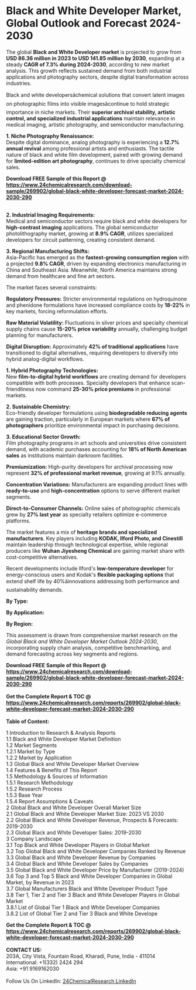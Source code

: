 <h1>Black and White Developer Market, Global Outlook and Forecast 2024-2030</h1><p>The global <strong>Black and White Developer market</strong> is projected to grow from <strong>USD 86.36 million in 2023 to USD 141.85 million by 2030</strong>, expanding at a steady <strong>CAGR of 7.3% during 2024-2030</strong>, according to new market analysis. This growth reflects sustained demand from both industrial applications and photography sectors, despite digital transformation across industries.</p><p>Black and white developersâchemical solutions that convert latent images on photographic films into visible imagesâcontinue to hold strategic importance in niche markets. Their <strong>superior archival stability, artistic control, and specialized industrial applications</strong> maintain relevance in medical imaging, artistic photography, and semiconductor manufacturing.</p><p><strong>1. Niche Photography Renaissance:</strong><br>
Despite digital dominance, analog photography is experiencing a <strong>12.7% annual revival</strong> among professional artists and enthusiasts. The tactile nature of black and white film development, paired with growing demand for <strong>limited-edition art photography</strong>, continues to drive specialty chemical sales.</p><div><b>Download FREE Sample of this Report @ 
            <a href="https://www.24chemicalresearch.com/download-sample/269902/global-black-white-developer-forecast-market-2024-2030-290">
            https://www.24chemicalresearch.com/download-sample/269902/global-black-white-developer-forecast-market-2024-2030-290</a></b></div><br><p><strong>2. Industrial Imaging Requirements:</strong><br>
Medical and semiconductor sectors require black and white developers for <strong>high-contrast imaging</strong> applications. The global semiconductor photolithography market, growing at <strong>8.9% CAGR</strong>, utilizes specialized developers for circuit patterning, creating consistent demand.</p><p><strong>3. Regional Manufacturing Shifts:</strong><br>
Asia-Pacific has emerged as the <strong>fastest-growing consumption region</strong> with a projected <strong>9.8% CAGR</strong>, driven by expanding electronics manufacturing in China and Southeast Asia. Meanwhile, North America maintains strong demand from healthcare and fine art sectors.</p><p>The market faces several constraints:</p><p><strong>Regulatory Pressures:</strong> Stricter environmental regulations on hydroquinone and phenidone formulations have increased compliance costs by <strong>18-22%</strong> in key markets, forcing reformulation efforts.</p><p><strong>Raw Material Volatility:</strong> Fluctuations in silver prices and specialty chemical supply chains cause <strong>15-20% price variability</strong> annually, challenging budget planning for manufacturers.</p><p><strong>Digital Disruption:</strong> Approximately <strong>42% of traditional applications</strong> have transitioned to digital alternatives, requiring developers to diversify into hybrid analog-digital workflows.</p><p><strong>1. Hybrid Photography Technologies:</strong><br>
New <strong>film-to-digital hybrid workflows</strong> are creating demand for developers compatible with both processes. Specialty developers that enhance scan-friendliness now command <strong>25-30% price premiums</strong> in professional markets.</p><p><strong>2. Sustainable Chemistry:</strong><br>
Eco-friendly developer formulations using <strong>biodegradable reducing agents</strong> are gaining traction, particularly in European markets where <strong>67% of photographers</strong> prioritize environmental impact in purchasing decisions.</p><p><strong>3. Educational Sector Growth:</strong><br>
Film photography programs in art schools and universities drive consistent demand, with academic purchases accounting for <strong>18% of North American sales</strong> as institutions maintain darkroom facilities.</p><p><strong>Premiumization:</strong> High-purity developers for archival processing now represent <strong>32% of professional market revenue</strong>, growing at 9.1% annually.</p><p><strong>Concentration Variations:</strong> Manufacturers are expanding product lines with <strong>ready-to-use</strong> and <strong>high-concentration</strong> options to serve different market segments.</p><p><strong>Direct-to-Consumer Channels:</strong> Online sales of photographic chemicals grew by <strong>27% last year</strong> as specialty retailers optimize e-commerce platforms.</p><p>The market features a mix of <strong>heritage brands and specialized manufacturers</strong>. Key players including <strong>KODAK, Ilford Photo, and Cinestill</strong> maintain leadership through technological expertise, while regional producers like <strong>Wuhan Jiyesheng Chemical</strong> are gaining market share with cost-competitive alternatives.</p><p>Recent developments include Ilford's <strong>low-temperature developer</strong> for energy-conscious users and Kodak's <strong>flexible packaging options</strong> that extend shelf life by 40%âinnovations addressing both performance and sustainability demands.</p><p><strong>By Type:</strong></p><p><strong>By Application:</strong></p><p><strong>By Region:</strong></p><p>This assessment is drawn from comprehensive market research on the <em>Global Black and White Developer Market Outlook 2024-2030</em>, incorporating supply chain analysis, competitive benchmarking, and demand forecasting across key segments and regions.</p><div><b>Download FREE Sample of this Report @ 
            <a href="https://www.24chemicalresearch.com/download-sample/269902/global-black-white-developer-forecast-market-2024-2030-290">
            https://www.24chemicalresearch.com/download-sample/269902/global-black-white-developer-forecast-market-2024-2030-290</a></b></div><br><div><b>Get the Complete Report & TOC @ 
            <a href="https://www.24chemicalresearch.com/reports/269902/global-black-white-developer-forecast-market-2024-2030-290">
            https://www.24chemicalresearch.com/reports/269902/global-black-white-developer-forecast-market-2024-2030-290</a></b></div><br>
            <b>Table of Content:</b><p>1 Introduction to Research & Analysis Reports<br />
    1.1 Black and White Developer Market Definition<br />
    1.2 Market Segments<br />
        1.2.1 Market by Type<br />
        1.2.2 Market by Application<br />
    1.3 Global Black and White Developer Market Overview<br />
    1.4 Features & Benefits of This Report<br />
    1.5 Methodology & Sources of Information<br />
        1.5.1 Research Methodology<br />
        1.5.2 Research Process<br />
        1.5.3 Base Year<br />
        1.5.4 Report Assumptions & Caveats<br />
2 Global Black and White Developer Overall Market Size<br />
    2.1 Global Black and White Developer Market Size: 2023 VS 2030<br />
    2.2 Global Black and White Developer Revenue, Prospects & Forecasts: 2019-2030<br />
    2.3 Global Black and White Developer Sales: 2019-2030<br />
3 Company Landscape<br />
    3.1 Top Black and White Developer Players in Global Market<br />
    3.2 Top Global Black and White Developer Companies Ranked by Revenue<br />
    3.3 Global Black and White Developer Revenue by Companies<br />
    3.4 Global Black and White Developer Sales by Companies<br />
    3.5 Global Black and White Developer Price by Manufacturer (2019-2024)<br />
    3.6 Top 3 and Top 5 Black and White Developer Companies in Global Market, by Revenue in 2023<br />
    3.7 Global Manufacturers Black and White Developer Product Type<br />
    3.8 Tier 1, Tier 2 and Tier 3 Black and White Developer Players in Global Market<br />
        3.8.1 List of Global Tier 1 Black and White Developer Companies<br />
        3.8.2 List of Global Tier 2 and Tier 3 Black and White Develope</p><div><b>Get the Complete Report & TOC @ 
            <a href="https://www.24chemicalresearch.com/reports/269902/global-black-white-developer-forecast-market-2024-2030-290">
            https://www.24chemicalresearch.com/reports/269902/global-black-white-developer-forecast-market-2024-2030-290</a></b></div><br><b>CONTACT US:</b><br>
            203A, City Vista, Fountain Road, Kharadi, Pune, India - 411014<br>
            International: +1(332) 2424 294<br>
            Asia: +91 9169162030 <br><br>
            Follow Us On LinkedIn: <a href="https://www.linkedin.com/company/24chemicalresearch/">24ChemicalResearch LinkedIn</a>